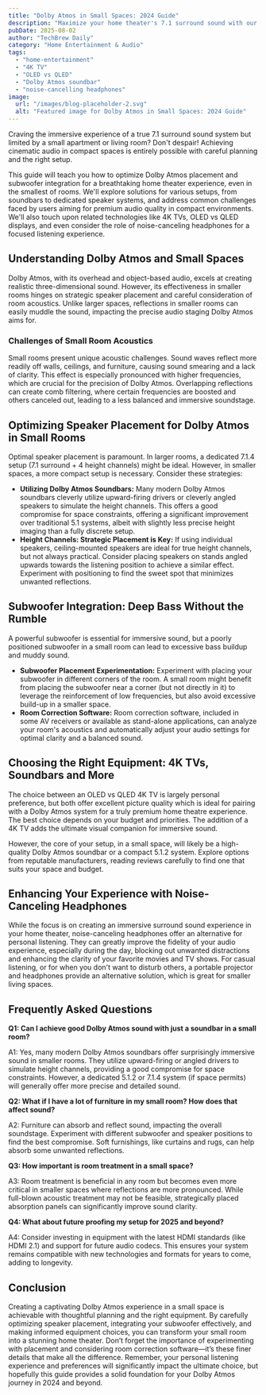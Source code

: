 ```yaml
---
title: "Dolby Atmos in Small Spaces: 2024 Guide"
description: "Maximize your home theater's 7.1 surround sound with our expert guide to Dolby Atmos placement and subwoofer integration, even in compact rooms. Learn how to optimize your 4K TV setup for the ultimate cinematic experience.  Read now!"
pubDate: 2025-08-02
author: "TechBrew Daily"
category: "Home Entertainment & Audio"
tags:
  - "home-entertainment"
  - "4K TV"
  - "OLED vs QLED"
  - "Dolby Atmos soundbar"
  - "noise-cancelling headphones"
image:
  url: "/images/blog-placeholder-2.svg"
  alt: "Featured image for Dolby Atmos in Small Spaces: 2024 Guide"
---
```


Craving the immersive experience of a true 7.1 surround sound system but limited by a small apartment or living room?  Don't despair!  Achieving cinematic audio in compact spaces is entirely possible with careful planning and the right setup.

This guide will teach you how to optimize Dolby Atmos placement and subwoofer integration for a breathtaking home theater experience, even in the smallest of rooms. We'll explore solutions for various setups, from soundbars to dedicated speaker systems, and address common challenges faced by users aiming for premium audio quality in compact environments.  We'll also touch upon related technologies like 4K TVs,  OLED vs QLED displays, and even consider the role of noise-canceling headphones for a focused listening experience.

## Understanding Dolby Atmos and Small Spaces

Dolby Atmos, with its overhead and object-based audio, excels at creating realistic three-dimensional sound.  However, its effectiveness in smaller rooms hinges on strategic speaker placement and careful consideration of room acoustics. Unlike larger spaces, reflections in smaller rooms can easily muddle the sound, impacting the precise audio staging Dolby Atmos aims for.

### Challenges of Small Room Acoustics

Small rooms present unique acoustic challenges.  Sound waves reflect more readily off walls, ceilings, and furniture, causing sound smearing and a lack of clarity. This effect is especially pronounced with higher frequencies, which are crucial for the precision of Dolby Atmos.  Overlapping reflections can create comb filtering, where certain frequencies are boosted and others canceled out, leading to a less balanced and immersive soundstage.

## Optimizing Speaker Placement for Dolby Atmos in Small Rooms

Optimal speaker placement is paramount.  In larger rooms, a dedicated 7.1.4 setup (7.1 surround + 4 height channels) might be ideal. However, in smaller spaces, a more compact setup is necessary.  Consider these strategies:

* **Utilizing Dolby Atmos Soundbars:** Many modern Dolby Atmos soundbars cleverly utilize upward-firing drivers or cleverly angled speakers to simulate the height channels. This offers a good compromise for space constraints, offering a significant improvement over traditional 5.1 systems, albeit with slightly less precise height imaging than a fully discrete setup.
* **Height Channels: Strategic Placement is Key:** If using individual speakers, ceiling-mounted speakers are ideal for true height channels, but not always practical. Consider placing speakers on stands angled upwards towards the listening position to achieve a similar effect.  Experiment with positioning to find the sweet spot that minimizes unwanted reflections.

## Subwoofer Integration: Deep Bass Without the Rumble

A powerful subwoofer is essential for immersive sound, but a poorly positioned subwoofer in a small room can lead to excessive bass buildup and muddy sound.

* **Subwoofer Placement Experimentation:**  Experiment with placing your subwoofer in different corners of the room. A small room might benefit from placing the subwoofer near a corner (but not directly in it) to leverage the reinforcement of low frequencies, but also avoid excessive build-up in a smaller space.
* **Room Correction Software:** Room correction software, included in some AV receivers or available as stand-alone applications, can analyze your room's acoustics and automatically adjust your audio settings for optimal clarity and a balanced sound.


## Choosing the Right Equipment: 4K TVs, Soundbars and More

The choice between an OLED vs QLED 4K TV is largely personal preference, but both offer excellent picture quality which is ideal for pairing with a Dolby Atmos system for a truly premium home theatre experience. The best choice depends on your budget and priorities.  The addition of a 4K TV adds the ultimate visual companion for immersive sound.

However, the core of your setup, in a small space, will likely be a high-quality Dolby Atmos soundbar or a compact 5.1.2 system.  Explore options from reputable manufacturers, reading reviews carefully to find one that suits your space and budget.

## Enhancing Your Experience with Noise-Canceling Headphones

While the focus is on creating an immersive surround sound experience in your home theater, noise-canceling headphones offer an alternative for personal listening.  They can greatly improve the fidelity of your audio experience, especially during the day, blocking out unwanted distractions and enhancing the clarity of your favorite movies and TV shows. For casual listening, or for when you don't want to disturb others, a portable projector and headphones provide an alternative solution, which is great for smaller living spaces.


## Frequently Asked Questions

**Q1: Can I achieve good Dolby Atmos sound with just a soundbar in a small room?**

A1: Yes, many modern Dolby Atmos soundbars offer surprisingly immersive sound in smaller rooms. They utilize upward-firing or angled drivers to simulate height channels, providing a good compromise for space constraints. However, a dedicated 5.1.2 or 7.1.4 system (if space permits) will generally offer more precise and detailed sound.

**Q2: What if I have a lot of furniture in my small room? How does that affect sound?**

A2: Furniture can absorb and reflect sound, impacting the overall soundstage. Experiment with different subwoofer and speaker positions to find the best compromise. Soft furnishings, like curtains and rugs, can help absorb some unwanted reflections.

**Q3:  How important is room treatment in a small space?**

A3: Room treatment is beneficial in any room but becomes even more critical in smaller spaces where reflections are more pronounced.  While full-blown acoustic treatment may not be feasible, strategically placed absorption panels can significantly improve sound clarity.

**Q4:  What about future proofing my setup for 2025 and beyond?**

A4: Consider investing in equipment with the latest HDMI standards (like HDMI 2.1) and support for future audio codecs. This ensures your system remains compatible with new technologies and formats for years to come, adding to longevity.


## Conclusion

Creating a captivating Dolby Atmos experience in a small space is achievable with thoughtful planning and the right equipment.  By carefully optimizing speaker placement, integrating your subwoofer effectively, and making informed equipment choices, you can transform your small room into a stunning home theater.  Don’t forget the importance of experimenting with placement and considering room correction software—it’s these finer details that make all the difference.  Remember, your personal listening experience and preferences will significantly impact the ultimate choice, but hopefully this guide provides a solid foundation for your Dolby Atmos journey in 2024 and beyond.